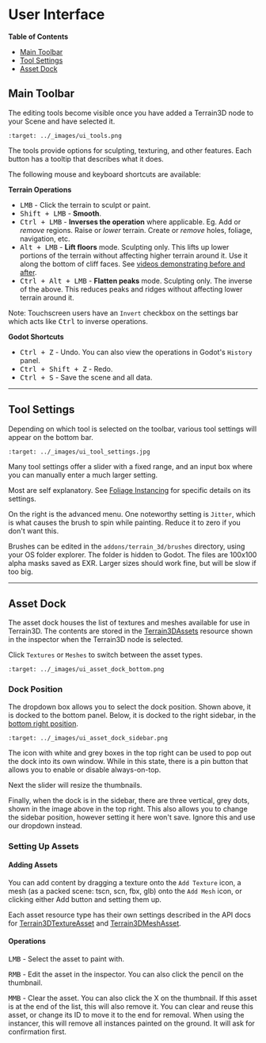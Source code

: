 User Interface
=================


**Table of Contents**
* [Main Toolbar](#main-toolbar)
* [Tool Settings](#tool-settings)
* [Asset Dock](#asset-dock)


## Main Toolbar

The editing tools become visible once you have added a Terrain3D node to your Scene and have selected it.

```{image} images/ui_tools.png
:target: ../_images/ui_tools.png
```

The tools provide options for sculpting, texturing, and other features. Each button has a tooltip that describes what it does. 

The following mouse and keyboard shortcuts are available:

**Terrain Operations**
* <kbd>LMB</kbd> - Click the terrain to sculpt or paint.
* <kbd>Shift + LMB</kbd> - **Smooth**.
* <kbd>Ctrl + LMB</kbd> - **Inverses the operation** where applicable. Eg. Add or *remove* regions. Raise or *lower* terrain. Create or *remove* holes, foliage, navigation, etc.
* <kbd>Alt + LMB</kbd> - **Lift floors** mode. Sculpting only. This lifts up lower portions of the terrain without affecting higher terrain around it. Use it along the bottom of cliff faces. See [videos demonstrating before and after](https://github.com/TokisanGames/Terrain3D/pull/409). 
* <kbd>Ctrl + Alt + LMB</kbd> - **Flatten peaks** mode. Sculpting only. The inverse of the above. This reduces peaks and ridges without affecting lower terrain around it.

Note: Touchscreen users have an `Invert` checkbox on the settings bar which acts like <kbd>Ctrl</kbd> to inverse operations.

**Godot Shortcuts**
* <kbd>Ctrl + Z</kbd> - Undo. You can also view the operations in Godot's `History` panel.
* <kbd>Ctrl + Shift + Z</kbd> - Redo.
* <kbd>Ctrl + S</kbd> - Save the scene and all data.


---

## Tool Settings

Depending on which tool is selected on the toolbar, various tool settings will appear on the bottom bar.

```{image} images/ui_tool_settings.jpg
:target: ../_images/ui_tool_settings.jpg
```

Many tool settings offer a slider with a fixed range, and an input box where you can manually enter a much larger setting.

Most are self explanatory. See [Foliage Instancing](instancer.md) for specific details on its settings.

On the right is the advanced menu. One noteworthy setting is `Jitter`, which is what causes the brush to spin while painting. Reduce it to zero if you don't want this.

Brushes can be edited in the `addons/terrain_3d/brushes` directory, using your OS folder explorer. The folder is hidden to Godot. The files are 100x100 alpha masks saved as EXR. Larger sizes should work fine, but will be slow if too big.


---

## Asset Dock


The asset dock houses the list of textures and meshes available for use in Terrain3D. The contents are stored in the [Terrain3DAssets](../api/class_terrain3dassets.rst) resource shown in the inspector when the Terrain3D node is selected.

Click `Textures` or `Meshes` to switch between the asset types.

```{image} images/ui_asset_dock_bottom.png
:target: ../_images/ui_asset_dock_bottom.png
```

### Dock Position

The dropdown box allows you to select the dock position. Shown above, it is docked to the bottom panel. Below, it is docked to the right sidebar, in the [bottom right position](https://docs.godotengine.org/en/stable/classes/class_editorplugin.html#class-editorplugin-constant-dock-slot-left-ul).

```{image} images/ui_asset_dock_sidebar.png
:target: ../_images/ui_asset_dock_sidebar.png
```

The icon with white and grey boxes in the top right can be used to pop out the dock into its own window. While in this state, there is a pin button that allows you to enable or disable always-on-top.

Next the slider will resize the thumbnails.

Finally, when the dock is in the sidebar, there are three vertical, grey dots, shown in the image above in the top right. This also allows you to change the sidebar position, however setting it here won't save. Ignore this and use our dropdown instead.


### Setting Up Assets

#### Adding Assets
You can add content by dragging a texture onto the `Add Texture` icon, a mesh (as a packed scene: tscn, scn, fbx, glb) onto the `Add Mesh` icon, or clicking either Add button and setting them up. 

Each asset resource type has their own settings described in the API docs for [Terrain3DTextureAsset](../api/class_terrain3dtextureasset.rst) and [Terrain3DMeshAsset](../api/class_terrain3dmeshasset.rst).

#### Operations

<kbd>LMB</kbd> - Select the asset to paint with.

<kbd>RMB</kbd> - Edit the asset in the inspector. You can also click the pencil on the thumbnail.

<kbd>MMB</kbd> - Clear the asset. You can also click the X on the thumbnail. If this asset is at the end of the list, this will also remove it. You can clear and reuse this asset, or change its ID to move it to the end for removal. When using the instancer, this will remove all instances painted on the ground. It will ask for confirmation first.



